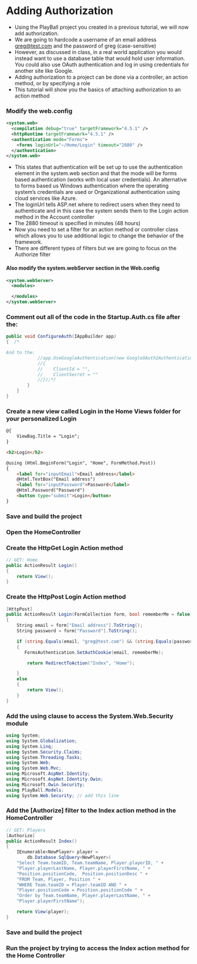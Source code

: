 # Adding Authorization

- Using the PlayBall project you created in a previous tutorial, we will now add authorization.
- We are going to hardcode a username of an email address greg@test.com and the password of greg (case-sensitive)
- However, as discussed in class, in a real world application you would instead want to use a database table that would hold user information. You could also use OAuth authentication and log in using credentials for another site like Google.
- Adding authorization to a project can be done via a controller, an action method, or by specifying a role
- This tutorial will show you the basics of attaching authorization to an action method


### Modify the web.config

```xml
<system.web>
  <compilation debug="true" targetFramework="4.5.1" />
  <httpRuntime targetFramework="4.5.1" />
  <authentication mode="Forms">
    <forms loginUrl="~/Home/Login" timeout="2880" />
  </authentication>
</system.web>
```

- This states that authentication will be set up to use the authentication element in the system.web section and that the mode will be forms based authentication (works with local user credentials). An alternative to forms based us Windows authentication where the operating system’s credentials are used or Organizational authentication using cloud services like Azure.
- The loginUrl tells ASP.net where to redirect users when they need to authenticate and in this case the system sends them to the Login action method in the Account controller
- The 2880 timeout is specified in minutes (48 hours)
- Now you need to set a filter for an action method or controller class which allows you to use additional logic to change the behavior of the framework.
- There are different types of filters but we are going to focus on the Authorize filter


#### Also modify the system.webServer section in the Web.config

```xml
<system.webServer>
  <modules>

  </modules>
</system.webServer>
```

### Comment out all of the code in the Startup.Auth.cs file after the:

```csharp
public void ConfigureAuth(IAppBuilder app)
{  /*

And to the:
            //app.UseGoogleAuthentication(new GoogleOAuth2AuthenticationOptions()
            //{
            //    ClientId = "",
            //    ClientSecret = ""
            //});*/
        }
    }
}
```

### Create a new view called Login in the Home Views folder for your personalized Login

```html
@{
    ViewBag.Title = "Login";
}

<h2>Login</h2>

@using (Html.BeginForm("Login", "Home", FormMethod.Post))
{
    <label for="inputEmail">Email address</label>
    @Html.TextBox("Email address")
    <label for="inputPassword">Password</label>
    @Html.Password("Password")
    <button type="submit">Login</button>
}
```


### Save and build the project


### Open the HomeController


### Create the HttpGet Login Action method

```csharp
// GET: Home
public ActionResult Login()
{
    return View();
}
```

### Create the HttpPost Login Action method
```csharp
[HttpPost]
public ActionResult Login(FormCollection form, bool rememberMe = false)
{
    String email = form["Email address"].ToString();
    String password = form["Password"].ToString();

    if (string.Equals(email, "greg@test.com") && (string.Equals(password, "greg")))
    {
       FormsAuthentication.SetAuthCookie(email, rememberMe);

        return RedirectToAction("Index", "Home");

    }
    else
    {
        return View();
    }
}
```

### Add the using clause to access the System.Web.Security module

```csharp
using System;
using System.Globalization;
using System.Linq;
using System.Security.Claims;
using System.Threading.Tasks;
using System.Web;
using System.Web.Mvc;
using Microsoft.AspNet.Identity;
using Microsoft.AspNet.Identity.Owin;
using Microsoft.Owin.Security;
using PlayBall.Models;
using System.Web.Security; // add this line
```

### Add the [Authorize] filter to the Index action method in the HomeController
```csharp
// GET: Players
[Authorize]
public ActionResult Index()
{
    IEnumerable<NewPlayer> player =
        db.Database.SqlQuery<NewPlayer>(
    "Select Team.teamID, Team.teamName, Player.playerID, " +
    "Player.playerLastName, Player.playerFirstName, " +
    "Position.positionCode,  Position.positionDesc " +
    "FROM Team, Player, Position " +
    "WHERE Team.teamID = Player.teamID AND " +
    "Player.positionCode = Position.positionCode " +
    "Order by Team.teamName, Player.playerLastName, " +
    "Player.playerFirstName");

    return View(player);
}
```

### Save and build the project


### Run the project by trying to access the Index action method for the Home Controller
